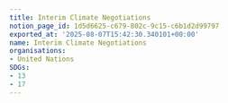 ```yaml
---
title: Interim Climate Negotiations
notion_page_id: 1d5d6625-c679-802c-9c15-c6b1d2d99797
exported_at: '2025-08-07T15:42:30.340101+00:00'
name: Interim Climate Negotiations
organisations:
- United Nations
SDGs:
- 13
- 17
---
```


